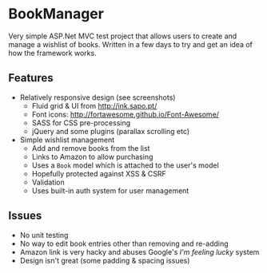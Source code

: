 BookManager
===========

Very simple ASP.Net MVC test project that allows users to create and manage a wishlist of books. Written in a few days to try and get an idea of how the framework works.

Features
--------

* Relatively responsive design (see screenshots)
  * Fluid grid & UI from http://ink.sapo.pt/
  * Font icons: http://fortawesome.github.io/Font-Awesome/
  * SASS for CSS pre-processing
  * jQuery and some plugins (parallax scrolling etc)
* Simple wishlist management
  * Add and remove books from the list
  * Links to Amazon to allow purchasing
  * Uses a `Book` model which is attached to the user's model
  * Hopefully protected against XSS & CSRF
  * Validation
  * Uses built-in auth system for user management

Issues
------

* No unit testing
* No way to edit book entries other than removing and re-adding
* Amazon link is very hacky and abuses Google's *I'm feeling lucky* system
* Design isn't great (some padding & spacing issues)
